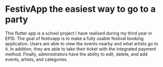 # FestivApp the easiest way to go to a party #

This flutter app is a school project I have realised during my third year in EPSI. The goal of festivapp is to make a fully usable festival booking application. Users are able to view the events nearby and what artists go to it. In addition, they are able to take their ticket with the integrated payment method. Finally, administrators have the ability to edit, delete, and add events, artists, and categories.
